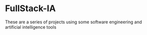 # FullStack-IA

These are a series of projects using some software engineering and artificial intelligence tools
